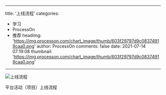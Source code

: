 
---
title: '上线流程'
categories: 
 - 学习
 - ProcessOn
 - 推荐
headimg: 'https://img.processon.com/chart_image/thumb/603f29797d9c08374919caa0.png'
author: ProcessOn
comments: false
date: 2021-07-14 07:19:08
thumbnail: 'https://img.processon.com/chart_image/thumb/603f29797d9c08374919caa0.png'
---

<div>   
<img class="thumb" alt="上线流程" src="https://img.processon.com/chart_image/thumb/603f29797d9c08374919caa0.png" referrerpolicy="no-referrer">
<p>平台活动（项目）上线流程</p>  
</div>
            